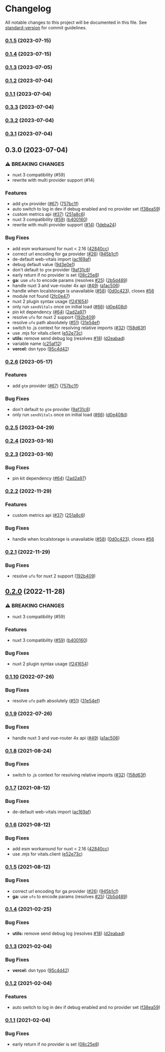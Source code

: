 # Changelog

All notable changes to this project will be documented in this file. See [standard-version](https://github.com/conventional-changelog/standard-version) for commit guidelines.

### [0.1.5](https://github.com/nuxt-modules/web-vitals/compare/v0.1.4...v0.1.5) (2023-07-15)

### [0.1.4](https://github.com/nuxt-modules/web-vitals/compare/v0.1.3...v0.1.4) (2023-07-15)

### [0.1.3](https://github.com/nuxt-modules/web-vitals/compare/v0.1.2...v0.1.3) (2023-07-05)

### [0.1.2](https://github.com/nuxt-modules/web-vitals/compare/v0.1.1...v0.1.2) (2023-07-04)

### [0.1.1](https://github.com/nuxt-modules/web-vitals/compare/v0.3.3...v0.1.1) (2023-07-04)

### [0.3.3](https://github.com/nuxt-modules/web-vitals/compare/v0.3.2...v0.3.3) (2023-07-04)

### [0.3.2](https://github.com/nuxt-modules/web-vitals/compare/v0.3.1...v0.3.2) (2023-07-04)

### [0.3.1](https://github.com/nuxt-modules/web-vitals/compare/v0.3.0...v0.3.1) (2023-07-04)

## 0.3.0 (2023-07-04)


### ⚠ BREAKING CHANGES

* nuxt 3 compatibility (#59)
* rewrite with multi provider support (#14)

### Features

* add `gtm` provider ([#67](https://github.com/nuxt-modules/web-vitals/issues/67)) ([757bc1f](https://github.com/nuxt-modules/web-vitals/commit/757bc1f810c38b3b18c38f76ba17b4b890ab31ff))
* auto switch to log in dev if debug enabled and no provider set ([f38ea59](https://github.com/nuxt-modules/web-vitals/commit/f38ea596a70223d1859383fac175dca11288e31a))
* custom metrics api ([#37](https://github.com/nuxt-modules/web-vitals/issues/37)) ([251a8c6](https://github.com/nuxt-modules/web-vitals/commit/251a8c630bff10489789818da4eea81edca2cd1a))
* nuxt 3 compatibility ([#59](https://github.com/nuxt-modules/web-vitals/issues/59)) ([b400160](https://github.com/nuxt-modules/web-vitals/commit/b4001603dd9d4e8b482edb56aeda41f10a2f4f1a))
* rewrite with multi provider support ([#14](https://github.com/nuxt-modules/web-vitals/issues/14)) ([1deba24](https://github.com/nuxt-modules/web-vitals/commit/1deba246088910ee86647d2fc6310b993ce3ea8d))


### Bug Fixes

* add esm workaround for nuxt < 2.16 ([42840cc](https://github.com/nuxt-modules/web-vitals/commit/42840ccddbe9ff449c95ca8a9d8297f8a68b6b71))
* correct url encoding for ga provider ([#26](https://github.com/nuxt-modules/web-vitals/issues/26)) ([945b1cf](https://github.com/nuxt-modules/web-vitals/commit/945b1cf33076f666259855958e75fde0d1721b5a))
* de-default web-vitals import ([ac169af](https://github.com/nuxt-modules/web-vitals/commit/ac169afaa248bf419b7fc30894e1f93c8f4e9910))
* debug default value ([9d3e0e1](https://github.com/nuxt-modules/web-vitals/commit/9d3e0e1114c9ab2050b15125ba8594b42b7bcf05))
* don't default to `gtm` provider ([9af31c8](https://github.com/nuxt-modules/web-vitals/commit/9af31c81ad741ef185191e6182db235316085b7b))
* early return if no provider is set ([08c25e8](https://github.com/nuxt-modules/web-vitals/commit/08c25e809239564df9213986cb709256f445739c))
* **ga:** use `ufo` to encode params (resolves [#25](https://github.com/nuxt-modules/web-vitals/issues/25)) ([2b5d489](https://github.com/nuxt-modules/web-vitals/commit/2b5d489b159389813d351099910c84b320510845))
* handle nuxt 3 and vue-router 4x api ([#49](https://github.com/nuxt-modules/web-vitals/issues/49)) ([a1ac506](https://github.com/nuxt-modules/web-vitals/commit/a1ac506c050c857ef3820845abd567dc76834d86))
* handle when localstorage is unavailable ([#58](https://github.com/nuxt-modules/web-vitals/issues/58)) ([0d0c423](https://github.com/nuxt-modules/web-vitals/commit/0d0c42319b04055a9546a4e807eef83c9e784fd4)), closes [#56](https://github.com/nuxt-modules/web-vitals/issues/56)
* module not found ([2fc0e47](https://github.com/nuxt-modules/web-vitals/commit/2fc0e47a5fe4abcb94420ef9e78fad14023b8a7e))
* nuxt 2 plugin syntax usage ([f241654](https://github.com/nuxt-modules/web-vitals/commit/f2416543f7bb8d2332671190c7d297ef30cffa11))
* only run `sendVitals` once on initial load ([#66](https://github.com/nuxt-modules/web-vitals/issues/66)) ([d0e408d](https://github.com/nuxt-modules/web-vitals/commit/d0e408db294fb032f93c60cb135c24534688cec7))
* pin kit dependency ([#64](https://github.com/nuxt-modules/web-vitals/issues/64)) ([2ad2a97](https://github.com/nuxt-modules/web-vitals/commit/2ad2a97b4b111949d16e59fa2e0a14db79a39087))
* resolve `ufo` for nuxt 2 support ([192b409](https://github.com/nuxt-modules/web-vitals/commit/192b409870f0afdb093e0889320e43fb78102f84))
* resolve `ufo` path absolutely ([#51](https://github.com/nuxt-modules/web-vitals/issues/51)) ([31e54ef](https://github.com/nuxt-modules/web-vitals/commit/31e54ef803ed3b76c9559f9f11233f1afa29e6e5))
* switch to .js context for resolving relative imports ([#32](https://github.com/nuxt-modules/web-vitals/issues/32)) ([158d63f](https://github.com/nuxt-modules/web-vitals/commit/158d63f29f97db14cc0076dcff256d127a2db5ea))
* use .mjs for vitals.client ([e52e73c](https://github.com/nuxt-modules/web-vitals/commit/e52e73c8f23face06439652c5a38d5168b53ab0c))
* **utils:** remove send debug log (resolves [#18](https://github.com/nuxt-modules/web-vitals/issues/18)) ([d2eabad](https://github.com/nuxt-modules/web-vitals/commit/d2eabadb33690e1f4472ae37c4351a7747d66b69))
* variable name ([c25af12](https://github.com/nuxt-modules/web-vitals/commit/c25af12fa1371c7e20d8a0d676979d315ff75e2f))
* **vercel:** dsn typo ([95c4d42](https://github.com/nuxt-modules/web-vitals/commit/95c4d42082f7d31e17a7bf0edb4a88789fd611c7))

### [0.2.6](https://github.com/nuxt-modules/web-vitals/compare/v0.2.5...v0.2.6) (2023-05-17)


### Features

* add `gtm` provider ([#67](https://github.com/nuxt-modules/web-vitals/issues/67)) ([757bc1f](https://github.com/nuxt-modules/web-vitals/commit/757bc1f810c38b3b18c38f76ba17b4b890ab31ff))


### Bug Fixes

* don't default to `gtm` provider ([9af31c8](https://github.com/nuxt-modules/web-vitals/commit/9af31c81ad741ef185191e6182db235316085b7b))
* only run `sendVitals` once on initial load ([#66](https://github.com/nuxt-modules/web-vitals/issues/66)) ([d0e408d](https://github.com/nuxt-modules/web-vitals/commit/d0e408db294fb032f93c60cb135c24534688cec7))

### [0.2.5](https://github.com/nuxt-modules/web-vitals/compare/v0.2.4...v0.2.5) (2023-04-29)

### [0.2.4](https://github.com/nuxt-modules/web-vitals/compare/v0.2.3...v0.2.4) (2023-03-16)

### [0.2.3](https://github.com/nuxt-modules/web-vitals/compare/v0.2.2...v0.2.3) (2023-03-16)


### Bug Fixes

* pin kit dependency ([#64](https://github.com/nuxt-modules/web-vitals/issues/64)) ([2ad2a97](https://github.com/nuxt-modules/web-vitals/commit/2ad2a97b4b111949d16e59fa2e0a14db79a39087))

### [0.2.2](https://github.com/nuxt-modules/web-vitals/compare/v0.2.1...v0.2.2) (2022-11-29)


### Features

* custom metrics api ([#37](https://github.com/nuxt-modules/web-vitals/issues/37)) ([251a8c6](https://github.com/nuxt-modules/web-vitals/commit/251a8c630bff10489789818da4eea81edca2cd1a))


### Bug Fixes

* handle when localstorage is unavailable ([#58](https://github.com/nuxt-modules/web-vitals/issues/58)) ([0d0c423](https://github.com/nuxt-modules/web-vitals/commit/0d0c42319b04055a9546a4e807eef83c9e784fd4)), closes [#56](https://github.com/nuxt-modules/web-vitals/issues/56)

### [0.2.1](https://github.com/nuxt-modules/web-vitals/compare/v0.2.0...v0.2.1) (2022-11-29)


### Bug Fixes

* resolve `ufo` for nuxt 2 support ([192b409](https://github.com/nuxt-modules/web-vitals/commit/192b409870f0afdb093e0889320e43fb78102f84))

## [0.2.0](https://github.com/nuxt-modules/web-vitals/compare/v0.1.10...v0.2.0) (2022-11-28)


### ⚠ BREAKING CHANGES

* nuxt 3 compatibility (#59)

### Features

* nuxt 3 compatibility ([#59](https://github.com/nuxt-modules/web-vitals/issues/59)) ([b400160](https://github.com/nuxt-modules/web-vitals/commit/b4001603dd9d4e8b482edb56aeda41f10a2f4f1a))


### Bug Fixes

* nuxt 2 plugin syntax usage ([f241654](https://github.com/nuxt-modules/web-vitals/commit/f2416543f7bb8d2332671190c7d297ef30cffa11))

### [0.1.10](https://github.com/nuxt-modules/web-vitals/compare/v0.1.9...v0.1.10) (2022-07-26)


### Bug Fixes

* resolve `ufo` path absolutely ([#51](https://github.com/nuxt-modules/web-vitals/issues/51)) ([31e54ef](https://github.com/nuxt-modules/web-vitals/commit/31e54ef803ed3b76c9559f9f11233f1afa29e6e5))

### [0.1.9](https://github.com/nuxt-modules/web-vitals/compare/v0.1.8...v0.1.9) (2022-07-26)


### Bug Fixes

* handle nuxt 3 and vue-router 4x api ([#49](https://github.com/nuxt-modules/web-vitals/issues/49)) ([a1ac506](https://github.com/nuxt-modules/web-vitals/commit/a1ac506c050c857ef3820845abd567dc76834d86))

### [0.1.8](https://github.com/nuxt-modules/web-vitals/compare/v0.1.7...v0.1.8) (2021-08-24)


### Bug Fixes

* switch to .js context for resolving relative imports ([#32](https://github.com/nuxt-modules/web-vitals/issues/32)) ([158d63f](https://github.com/nuxt-modules/web-vitals/commit/158d63f29f97db14cc0076dcff256d127a2db5ea))

### [0.1.7](https://github.com/nuxt-modules/web-vitals/compare/v0.1.6...v0.1.7) (2021-08-12)


### Bug Fixes

* de-default web-vitals import ([ac169af](https://github.com/nuxt-modules/web-vitals/commit/ac169afaa248bf419b7fc30894e1f93c8f4e9910))

### [0.1.6](https://github.com/nuxt-modules/web-vitals/compare/v0.1.5...v0.1.6) (2021-08-12)


### Bug Fixes

* add esm workaround for nuxt < 2.16 ([42840cc](https://github.com/nuxt-modules/web-vitals/commit/42840ccddbe9ff449c95ca8a9d8297f8a68b6b71))
* use .mjs for vitals.client ([e52e73c](https://github.com/nuxt-modules/web-vitals/commit/e52e73c8f23face06439652c5a38d5168b53ab0c))

### [0.1.5](https://github.com/nuxt-modules/web-vitals/compare/v0.1.4...v0.1.5) (2021-08-12)


### Bug Fixes

* correct url encoding for ga provider ([#26](https://github.com/nuxt-modules/web-vitals/issues/26)) ([945b1cf](https://github.com/nuxt-modules/web-vitals/commit/945b1cf33076f666259855958e75fde0d1721b5a))
* **ga:** use `ufo` to encode params (resolves [#25](https://github.com/nuxt-modules/web-vitals/issues/25)) ([2b5d489](https://github.com/nuxt-modules/web-vitals/commit/2b5d489b159389813d351099910c84b320510845))

### [0.1.4](https://github.com/nuxt-modules/web-vitals/compare/v0.1.3...v0.1.4) (2021-02-25)


### Bug Fixes

* **utils:** remove send debug log (resolves [#18](https://github.com/nuxt-modules/web-vitals/issues/18)) ([d2eabad](https://github.com/nuxt-modules/web-vitals/commit/d2eabadb33690e1f4472ae37c4351a7747d66b69))

### [0.1.3](https://github.com/nuxt-modules/web-vitals/compare/v0.1.2...v0.1.3) (2021-02-04)


### Bug Fixes

* **vercel:** dsn typo ([95c4d42](https://github.com/nuxt-modules/web-vitals/commit/95c4d42082f7d31e17a7bf0edb4a88789fd611c7))

### [0.1.2](https://github.com/nuxt-modules/web-vitals/compare/v0.1.1...v0.1.2) (2021-02-04)


### Features

* auto switch to log in dev if debug enabled and no provider set ([f38ea59](https://github.com/nuxt-modules/web-vitals/commit/f38ea596a70223d1859383fac175dca11288e31a))

### [0.1.1](https://github.com/nuxt-modules/web-vitals/compare/v0.1.0...v0.1.1) (2021-02-04)


### Bug Fixes

* early return if no provider is set ([08c25e8](https://github.com/nuxt-modules/web-vitals/commit/08c25e809239564df9213986cb709256f445739c))
